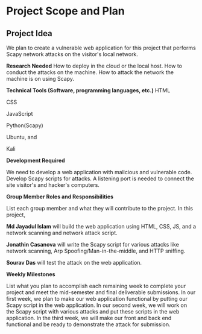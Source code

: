 # Project Scope and Plan
 
## Project Idea

We plan to create a vulnerable web application for this project that performs Scapy network attacks on the visitor's local network.

**Research Needed**
How to deploy in the cloud or the local host.
How to conduct the attacks on the machine.
How to attack the network the machine is on using Scapy.

**Technical Tools (Software, programming languages, etc.)**
HTML 

CSS

JavaScript

Python(Scapy)

Ubuntu, and

Kali

**Development Required**

We need to develop a web application with malicious and vulnerable code. 
Develop Scapy scripts for attacks.
A listening port is needed to connect the site visitor's and hacker's computers.
 
**Group Member Roles and Responsibilities**

List each group member and what they will contribute to the project.
In this project, 

**Md Jayadul Islam** will build the web application using HTML, CSS, JS, and a network scanning and network attack script.

**Jonathin Casanova** will write the Scapy script for various attacks like network scanning, Arp Spoofing/Man-in-the-middle, and HTTP sniffing. 

**Sourav Das** will test the attack on the web application. 
 
**Weekly Milestones**

List what you plan to accomplish each remaining week to complete your project and meet the mid-semester and final deliverable submissions.
In our first week, we plan to make our web application functional by putting our Scapy script in the web application.
In our second week, we will work on the Scapy script with various attacks and put these scripts in the web application. 
In the third week, we will make our front and back end functional and be ready to demonstrate the attack for submission.


